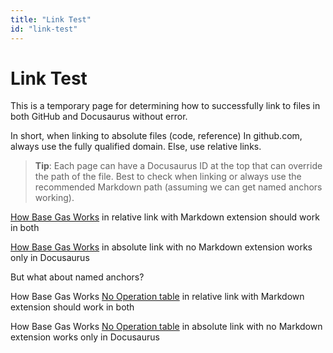 ```yaml
---
title: "Link Test"
id: "link-test"
---
```


# Link Test

This is a temporary page for determining how to successfully link to files in both GitHub and Docusaurus without error.

In short, when linking to absolute files (code, reference) In github.com, always use the fully qualified domain.
Else, use relative links.

> **Tip**: Each page can have a Docusaurus ID at the top that can override the path of the file. Best to check when linking or always use the recommended Markdown path (assuming we can get named anchors working).

[How Base Gas Works](../../../../concepts/base-gas.md) in relative link with Markdown extension should work in both

[How Base Gas Works](/concepts/base-gas) in absolute link with no Markdown extension works only in Docusaurus

But what about named anchors?

How Base Gas Works [No Operation table](../../../../concepts/base-gas.md#no-operation) in relative link with Markdown extension should work in both

How Base Gas Works [No Operation table](/concepts/base-gas#no-operation) in absolute link with no Markdown extension works only in Docusaurus